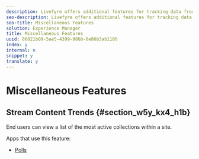 ```yaml
---
description: Livefyre offers additional features for tracking data from site visitors and syncing with social media networks.
seo-description: Livefyre offers additional features for tracking data from site visitors and syncing with social media networks.
seo-title: Miscellaneous Features
solution: Experience Manager
title: Miscellaneous Features
uuid: 86021b09-5ae5-4399-986b-0e86b3ab1186
index: y
internal: n
snippet: y
translate: y
---
```


# Miscellaneous Features


## Stream Content Trends {#section_w5y_kx4_h1b}

End users can view a list of the most active collections within a site.

Apps that use this feature:

* [ Polls](c_polls_app/c_polls_app.md#c_polls_app)
